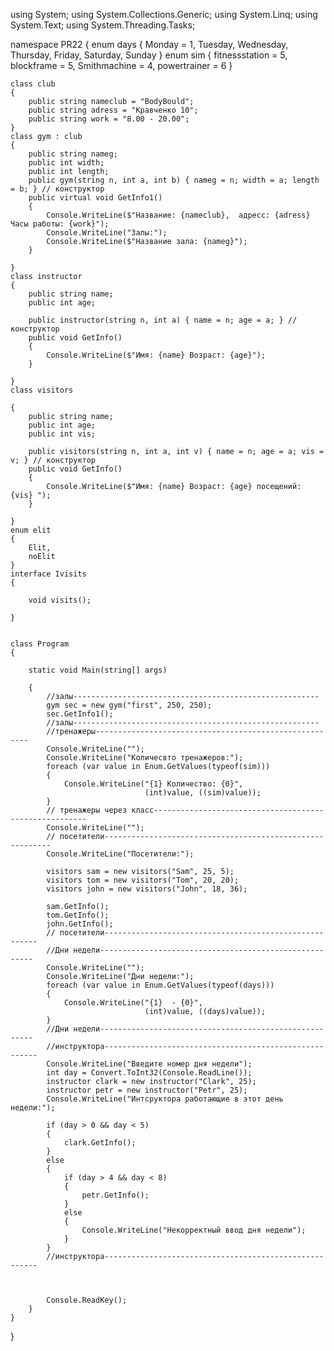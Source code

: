 using System;
using System.Collections.Generic;
using System.Linq;
using System.Text;
using System.Threading.Tasks;

namespace PR22
{
    enum days
    {
        Monday = 1,
        Tuesday,
        Wednesday,
        Thursday,
        Friday,
        Saturday,
        Sunday
    }
    enum sim
    {
        fitnessstation = 5,
        blockframe = 5,
        Smithmachine = 4,
        powertrainer = 6
    }


    class club
    {
        public string nameclub = "BodyBould";
        public string adress = "Кравченко 10";
        public string work = "8.00 - 20.00";
    }
    class gym : club
    {
        public string nameg;
        public int width;
        public int length;
        public gym(string n, int a, int b) { nameg = n; width = a; length = b; } // конструктор
        public virtual void GetInfo1()
        {
            Console.WriteLine($"Название: {nameclub},  адресс: {adress} Часы работы: {work}");
            Console.WriteLine("Залы:");
            Console.WriteLine($"Название зала: {nameg}");
        }

    }
    class instructor
    {
        public string name;
        public int age;

        public instructor(string n, int a) { name = n; age = a; } // конструктор
        public void GetInfo()
        {
            Console.WriteLine($"Имя: {name} Возраст: {age}");
        }

    }
    class visitors

    {
        public string name;
        public int age;
        public int vis;

        public visitors(string n, int a, int v) { name = n; age = a; vis = v; } // конструктор
        public void GetInfo()
        {
            Console.WriteLine($"Имя: {name} Возраст: {age} посещений: {vis} ");
        }

    }
    enum elit
    {
        Elit,
        noElit
    }
    interface Ivisits
    {

        void visits();

    }


    class Program
    {

        static void Main(string[] args)

        {
            //залы-------------------------------------------------------
            gym sec = new gym("first", 250, 250);
            sec.GetInfo1();
            //залы-------------------------------------------------------
            //тренажеры-------------------------------------------------------
            Console.WriteLine("");
            Console.WriteLine("Количесвто тренажеров:");
            foreach (var value in Enum.GetValues(typeof(sim)))
            {
                Console.WriteLine("{1} Количество: {0}",
                                  (int)value, ((sim)value));
            }
            // тренажеры через класс-------------------------------------------------------
            Console.WriteLine("");
            // посетители----------------------------------------------------------
            Console.WriteLine("Посетители:");

            visitors sam = new visitors("Sam", 25, 5);
            visitors tom = new visitors("Tom", 20, 20);
            visitors john = new visitors("John", 18, 36);

            sam.GetInfo();
            tom.GetInfo();
            john.GetInfo();
            // посетители-------------------------------------------------------      
            //Дни недели-------------------------------------------------------
            Console.WriteLine("");
            Console.WriteLine("Дни недели:");
            foreach (var value in Enum.GetValues(typeof(days)))
            {
                Console.WriteLine("{1}  - {0}",
                                  (int)value, ((days)value));
            }
            //Дни недели-------------------------------------------------------
            //инструктора-------------------------------------------------------
            Console.WriteLine("Введите номер дня недели");
            int day = Convert.ToInt32(Console.ReadLine());
            instructor clark = new instructor("Clark", 25);
            instructor petr = new instructor("Petr", 25);
            Console.WriteLine("Интсруктора работающие в этот день недели:");

            if (day > 0 && day < 5)
            {
                clark.GetInfo();
            }
            else
            {
                if (day > 4 && day < 8)
                {
                    petr.GetInfo();
                }
                else
                {
                    Console.WriteLine("Некорректный ввод дня недели");
                }
            }
            //инструктора-------------------------------------------------------



            Console.ReadKey();
        }
    }
}
